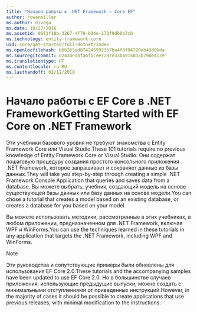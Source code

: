 ```yaml
---
title: "Начало работы в .NET Framework — Core EF"
author: rowanmiller
ms.author: divega
ms.date: 10/27/2016
ms.assetid: 06f1f18b-3267-4f79-b94e-173f9db0a7cb
ms.technology: entity-framework-core
uid: core/get-started/full-dotnet/index
ms.openlocfilehash: b6b265ed8742459921b7ba4f3f04720eb43d06da
ms.sourcegitcommit: d2434edbfa6fbcee7287e33b4915033b796e417e
ms.translationtype: HT
ms.contentlocale: ru-RU
ms.lasthandoff: 02/12/2018
---
```

# <a name="getting-started-with-ef-core-on-net-framework"></a><span data-ttu-id="8f798-102">Начало работы с EF Core в .NET Framework</span><span class="sxs-lookup"><span data-stu-id="8f798-102">Getting Started with EF Core on .NET Framework</span></span>

<span data-ttu-id="8f798-103">Эти учебники базового уровня не требуют знакомства с Entity Framework Core или Visual Studio.</span><span class="sxs-lookup"><span data-stu-id="8f798-103">These 101 tutorials require no previous knowledge of Entity Framework Core or Visual Studio.</span></span> <span data-ttu-id="8f798-104">Они содержат пошаговую процедуру создания простого консольного приложения .NET Framework, которое запрашивает и сохраняет данные из базы данных.</span><span class="sxs-lookup"><span data-stu-id="8f798-104">They will take you step-by-step through creating a simple .NET Framework Console Application that queries and saves data from a database.</span></span> <span data-ttu-id="8f798-105">Вы можете выбрать, учебник, создающий модель на основе существующей базы данных или базу данных на основе модели.</span><span class="sxs-lookup"><span data-stu-id="8f798-105">You can chose a tutorial that creates a model based on an existing database, or creates a database for you based on your model.</span></span>

<span data-ttu-id="8f798-106">Вы можете использовать методики, рассмотренные в этих учебниках, в любом приложении, предназначенном для .NET Framework, включая WPF и WinForms.</span><span class="sxs-lookup"><span data-stu-id="8f798-106">You can use the techniques learned in these tutorials in any application that targets the .NET Framework, including WPF and WinForms.</span></span>

> [!NOTE]  
> <span data-ttu-id="8f798-107">Эти руководства и сопутствующие примеры были обновлены для использования EF Core 2.0.</span><span class="sxs-lookup"><span data-stu-id="8f798-107">These tutorials and the accompanying samples have been updated to use EF Core 2.0.</span></span> <span data-ttu-id="8f798-108">Но в большинстве случаев приложения, использующие предыдущие выпуски, можно создать с минимальными отступлениями от приведенных инструкций.</span><span class="sxs-lookup"><span data-stu-id="8f798-108">However, in the majority of cases it should be possible to create applications that use previous releases, with minimal modification to the instructions.</span></span>
